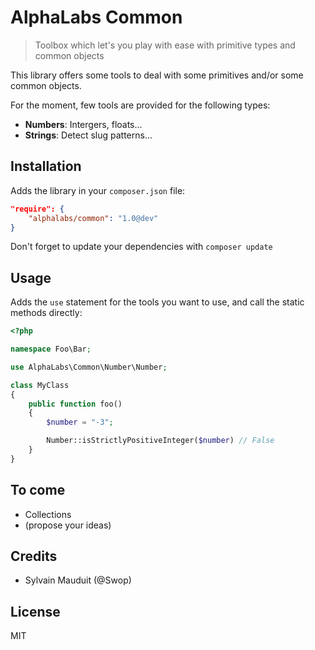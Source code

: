 # AlphaLabs Common

> Toolbox which let's you play with ease with primitive types and common objects

This library offers some tools to deal with some primitives and/or some common objects.

For the moment, few tools are provided for the following types:

- **Numbers**: Intergers, floats...
- **Strings**: Detect slug patterns...

## Installation

Adds the library in your `composer.json` file:

````json
"require": {
    "alphalabs/common": "1.0@dev"
}
````

Don't forget to update your dependencies with `composer update`

## Usage

Adds the `use` statement for the tools you want to use, and call the static methods directly:

````php
<?php

namespace Foo\Bar;

use AlphaLabs\Common\Number\Number;

class MyClass
{
    public function foo()
    {
        $number = "-3";

        Number::isStrictlyPositiveInteger($number) // False
    }
}
````

## To come

- Collections
- (propose your ideas)

## Credits

- Sylvain Mauduit (@Swop)

## License

MIT
